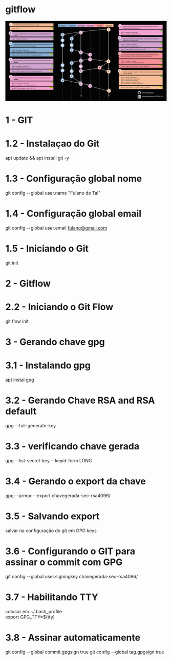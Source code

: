 # gitflow
![Alt text](image.png)

# 1 - GIT
# 1.2 - Instalaçao do Git
apt update && apt install git -y

# 1.3 - Configuração global nome
git config --global user.name "Fulano de Tal"

# 1.4 - Configuração global email
git config --global user.email fulano@gmail.com

# 1.5 - Iniciando o Git
git init

# 2 - Gitflow
# 2.2 - Iniciando o Git Flow
git flow init

# 3 - Gerando chave gpg
# 3.1 - Instalando gpg 
apt instal gpg

# 3.2 - Gerando Chave RSA and RSA default
gpg --full-generate-key

# 3.3 - verificando chave gerada
gpg --list-secret-key --keyid-form LONG

# 3.4 - Gerando o export da chave
gpg --armor --export chavegerada-sec-rsa4096/

# 3.5 - Salvando export
salvar na configuração do git em GPG keys

# 3.6 - Configurando o GIT para assinar o commit com GPG
git config --global user.signingkey chavegerada-sec-rsa4096/

# 3.7 - Habilitando TTY
colocar em ~/.bash_profile <br>
export GPG_TTY=$(tty)

# 3.8 - Assinar automaticamente
git config --global commit.gpgsign true
git config --global tag.gpgsign true
